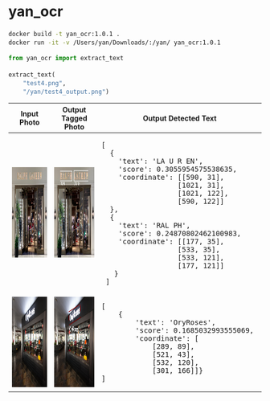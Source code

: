 # yan_ocr


```bash
docker build -t yan_ocr:1.0.1 .
docker run -it -v /Users/yan/Downloads/:/yan/ yan_ocr:1.0.1
```

```python
from yan_ocr import extract_text

extract_text(
	"test4.png",
	"/yan/test4_output.png")
```

<table>
  <thead>
    <tr>
      <th>Input Photo</th>
      <th>Output Tagged Photo</th>
      <th>Output Detected Text</th>
    </tr>
  </thead>
  <tr>
    <td>
      <img src="https://raw.githubusercontent.com/yanliang12/yan_ocr/main/test4.png" height="180">
    </td>
    <td>
      <img src="https://raw.githubusercontent.com/yanliang12/yan_ocr/main/test4_output.png" height="180">
    </td>
    <td>
<pre>
[
  {
    'text': 'LA U R EN', 
    'score': 0.3055954575538635, 
    'coordinate': [[590, 31], 
                  [1021, 31], 
                  [1021, 122], 
                  [590, 122]]
  }, 
  {
    'text': 'RAL PH', 
    'score': 0.24870802462100983, 
    'coordinate': [[177, 35], 
                  [533, 35], 
                  [533, 121], 
                  [177, 121]]
   }
 ]    
</pre>
</td>
</tr>
  <tr>
    <td>
      <img src="https://raw.githubusercontent.com/yanliang12/yan_ocr/main/test1.jpg" height="180">
    </td>
    <td>
      <img src="https://raw.githubusercontent.com/yanliang12/yan_ocr/main/test1_output.png" height="180">
    </td>
    <td>
<pre>
[
	{
		'text': 'OryRoses', 
		'score': 0.1685032993555069, 
		'coordinate': [
			[289, 89], 
			[521, 43], 
			[532, 120], 
			[301, 166]]}
]    
</pre>
</td>
</tr>
</table>
